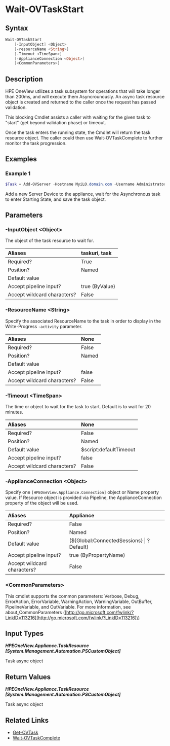 ﻿---
description: Wait for a task to start.
---

# Wait-OVTaskStart

## Syntax

```powershell
Wait-OVTaskStart
    [-InputObject] <Object>
    [-resourceName <String>]
    [-Timeout <TimeSpan>]
    [-ApplianceConnection <Object>]
    [<CommonParameters>]
```

## Description

HPE OneView utilizes a task subsystem for operations that will take longer than 200ms, and will execute them Asyncrounously. An async task resource object is created and returned to the caller once the request has passed validation.

This blocking Cmdlet assists a caller with waiting for the given task to "start" (get beyond validation phase) or timeout.

Once the task enters the running state, the Cmdlet will return the task resource object. The caller could then use Wait-OVTaskComplete to further monitor the task progression.

## Examples

###  Example 1 

```powershell
$Task = Add-OVServer -Hostname MyiLO.domain.com -Username Administrator -Password password | Wait-OVTaskStart
```

Add a new Server Device to the appliance, wait for the Asynchronous task to enter Starting State, and save the task object.

## Parameters

### -InputObject &lt;Object&gt;

The object of the task resource to wait for.

| Aliases | taskuri, task |
| :--- | :--- |
| Required? | True |
| Position? | Named |
| Default value |  |
| Accept pipeline input? | true (ByValue) |
| Accept wildcard characters? | False |

### -ResourceName &lt;String&gt;

Specify the associated ResourceName to the task in order to display in the Write-Progress `-activity` parameter.

| Aliases | None |
| :--- | :--- |
| Required? | False |
| Position? | Named |
| Default value |  |
| Accept pipeline input? | false |
| Accept wildcard characters? | False |

### -Timeout &lt;TimeSpan&gt;

The time or object to wait for the task to start.  Default is to wait for 20 minutes.

| Aliases | None |
| :--- | :--- |
| Required? | False |
| Position? | Named |
| Default value | $script:defaultTimeout |
| Accept pipeline input? | false |
| Accept wildcard characters? | False |

### -ApplianceConnection &lt;Object&gt;

Specify one `[HPEOneView.Appliance.Connection]` object or Name property value. If Resource object is provided via Pipeline, the ApplianceConnection property of the object will be used.

| Aliases | Appliance |
| :--- | :--- |
| Required? | False |
| Position? | Named |
| Default value | (${Global:ConnectedSessions} &vert; ? Default) |
| Accept pipeline input? | true (ByPropertyName) |
| Accept wildcard characters? | False |

### &lt;CommonParameters&gt;

This cmdlet supports the common parameters: Verbose, Debug, ErrorAction, ErrorVariable, WarningAction, WarningVariable, OutBuffer, PipelineVariable, and OutVariable. For more information, see about\_CommonParameters \([http://go.microsoft.com/fwlink/?LinkID=113216](http://go.microsoft.com/fwlink/?LinkID=113216)\)

## Input Types

_**HPEOneView.Appliance.TaskResource [System.Management.Automation.PSCustomObject]**_

Task async object

## Return Values

_**HPEOneView.Appliance.TaskResource [System.Management.Automation.PSCustomObject]**_

Task async object

## Related Links

* [Get-OVTask](get-ovtask.md)
* [Wait-OVTaskComplete](wait-ovtaskcomplete.md)
